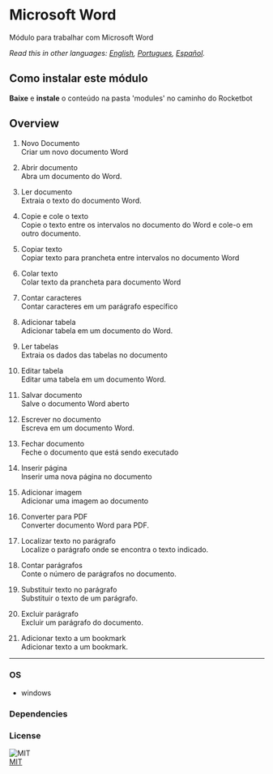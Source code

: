 # Microsoft Word
  
Módulo para trabalhar com Microsoft Word  

*Read this in other languages: [English](README.md), [Portugues](README.pr.md), [Español](README.es.md).*

## Como instalar este módulo
  
__Baixe__ e __instale__ o conteúdo na pasta 'modules' no caminho do Rocketbot  



## Overview


1. Novo Documento  
Criar um novo documento Word

2. Abrir documento  
Abra um documento do Word.

3. Ler documento  
Extraia o texto do documento Word.

4. Copie e cole o texto  
Copie o texto entre os intervalos no documento do Word e cole-o em outro documento.

5. Copiar texto  
Copiar texto para prancheta entre intervalos no documento Word

6. Colar texto  
Colar texto da prancheta para documento Word

7. Contar caracteres  
Contar caracteres em um parágrafo específico

8. Adicionar tabela  
Adicionar tabela em um documento do Word.

9. Ler tabelas  
Extraia os dados das tabelas no documento

10. Editar tabela  
Editar uma tabela em um documento Word.

11. Salvar documento  
Salve o documento Word aberto

12. Escrever no documento  
Escreva em um documento Word.

13. Fechar documento  
Feche o documento que está sendo executado

14. Inserir página  
Inserir uma nova página no documento

15. Adicionar imagem  
Adicionar uma imagem ao documento

16. Converter para PDF  
Converter documento Word para PDF.

17. Localizar texto no parágrafo  
Localize o parágrafo onde se encontra o texto indicado.

18. Contar parágrafos  
Conte o número de parágrafos no documento.

19. Substituir texto no parágrafo  
Substituir o texto de um parágrafo.

20. Excluir parágrafo  
Excluir um parágrafo do documento.

21. Adicionar texto a um bookmark  
Adicionar texto a um bookmark.  




----
### OS

- windows

### Dependencies

### License
  
![MIT](https://camo.githubusercontent.com/107590fac8cbd65071396bb4d04040f76cde5bde/687474703a2f2f696d672e736869656c64732e696f2f3a6c6963656e73652d6d69742d626c75652e7376673f7374796c653d666c61742d737175617265)  
[MIT](http://opensource.org/licenses/mit-license.ph)